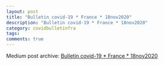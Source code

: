 ```yaml
---
layout: post
title: "Bulletin covid-19 * France * 18nov2020"
description: "Bulletin covid-19 * France * 18nov2020"
category: covidbulletinfra
tags: 
comments: true
---
```


Medium post archive: [Bulletin covid-19 * France * 18nov2020](https://chrisgodlak.medium.com/bulletin-covid-19-france-18nov2020-7e7129dbf8b)
